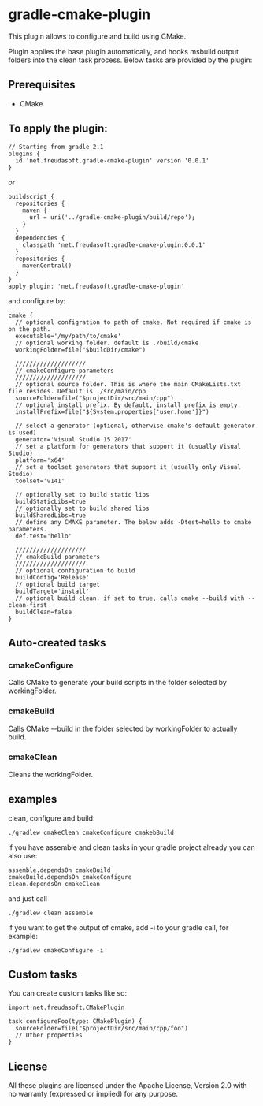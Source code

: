 # gradle-cmake-plugin
This plugin allows to configure and build using CMake. 

Plugin applies the base plugin automatically, and hooks msbuild output folders into the clean task process. Below tasks are provided by the plugin:

## Prerequisites

* CMake

## To apply the plugin:
	// Starting from gradle 2.1
	plugins {
	  id 'net.freudasoft.gradle-cmake-plugin' version '0.0.1'
	}

or

	buildscript {
	  repositories {
	    maven {
	      url = uri('../gradle-cmake-plugin/build/repo');
	    }
	  }
	  dependencies {
	    classpath 'net.freudasoft:gradle-cmake-plugin:0.0.1'
	  }
	  repositories {
	    mavenCentral()
	  }
	}
	apply plugin: 'net.freudasoft.gradle-cmake-plugin'

and configure by:

	cmake {
	  // optional configration to path of cmake. Not required if cmake is on the path.
	  executable='/my/path/to/cmake'
	  // optional working folder. default is ./build/cmake
	  workingFolder=file("$buildDir/cmake")

	  ////////////////////
	  // cmakeConfigure parameters
	  ////////////////////
	  // optional source folder. This is where the main CMakeLists.txt file resides. Default is ./src/main/cpp
	  sourceFolder=file("$projectDir/src/main/cpp")
	  // optional install prefix. By default, install prefix is empty.
	  installPrefix=file("${System.properties['user.home']}")

	  // select a generator (optional, otherwise cmake's default generator is used)
	  generator='Visual Studio 15 2017'
	  // set a platform for generators that support it (usually Visual Studio)
	  platform='x64'
	  // set a toolset generators that support it (usually only Visual Studio)
	  toolset='v141'
  
	  // optionally set to build static libs
	  buildStaticLibs=true
	  // optionally set to build shared libs
	  buildSharedLibs=true
	  // define any CMAKE parameter. The below adds -Dtest=hello to cmake parameters.
	  def.test='hello'

	  ////////////////////
	  // cmakeBuild parameters
	  ////////////////////
	  // optional configuration to build
	  buildConfig='Release'
	  // optional build target
	  buildTarget='install'
	  // optional build clean. if set to true, calls cmake --build with --clean-first
	  buildClean=false
	}

## Auto-created tasks

### cmakeConfigure
Calls CMake to generate your build scripts in the folder selected by workingFolder.

### cmakeBuild
Calls CMake --build in the folder selected by workingFolder to actually build.

### cmakeClean
Cleans the workingFolder.

## examples
clean, configure and build:
	
	./gradlew cmakeClean cmakeConfigure cmakebBuild

if you have assemble and clean tasks in your gradle project already you can also use:
	
	assemble.dependsOn cmakeBuild
	cmakeBuild.dependsOn cmakeConfigure
	clean.dependsOn cmakeClean

and just call

	./gradlew clean assemble
	
if you want to get the output of cmake, add -i to your gradle call, for example:
	
	./gradlew cmakeConfigure -i
	
## Custom tasks

You can create custom tasks like so:

	import net.freudasoft.CMakePlugin

	task configureFoo(type: CMakePlugin) {
	  sourceFolder=file("$projectDir/src/main/cpp/foo")
	  // Other properties
	}

## License

All these plugins are licensed under the Apache License, Version 2.0 with no warranty (expressed or implied) for any purpose.
